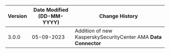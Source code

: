 | **Version** | **Date Modified (DD-MM-YYYY)** | **Change History**                                                 |
|-------------|--------------------------------|--------------------------------------------------------------------|
| 3.0.0       | 05-09-2023                     |	Addition of new KasperskySecurityCenter AMA **Data Connector**  | 	                                                            |  
         
                                                                                                                 
